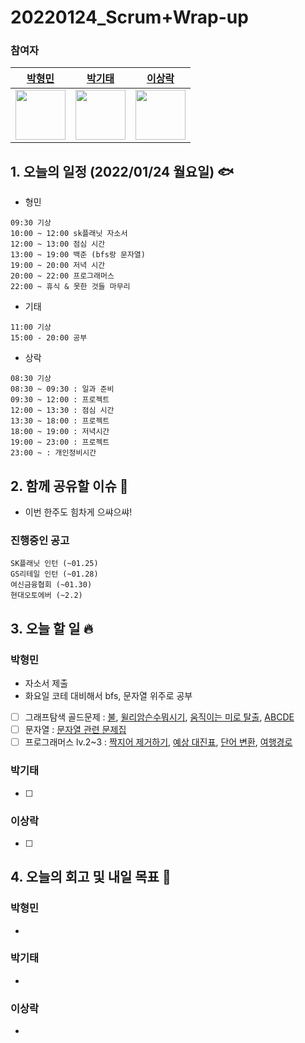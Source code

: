 # 20220124_Scrum+Wrap-up

### 참여자

| [박형민](https://github.com/npnppn)  | [박기태](https://github.com/idiot-kitto)   | [이상락](https://github.com/SangRakee)  |
| :------: | :------: | :------:
|<img src="https://github.com/npnppn.png" width="80"> | <img src="https://github.com/idiot-kitto.png" width="80">|<img src="https://github.com/SangRakee.png" width="80">

## 1. 오늘의 일정 (2022/01/24 월요일) 🐟

- 형민
```
09:30 기상
10:00 ~ 12:00 sk플래닛 자소서
12:00 ~ 13:00 점심 시간
13:00 ~ 19:00 백준 (bfs랑 문자열)
19:00 ~ 20:00 저녁 시간
20:00 ~ 22:00 프로그래머스
22:00 ~ 휴식 & 못한 것들 마무리
```

- 기태
```
11:00 기상
15:00 - 20:00 공부
```

- 상락
```
08:30 기상
08:30 ~ 09:30 : 일과 준비
09:30 ~ 12:00 : 프로젝트
12:00 ~ 13:30 : 점심 시간
13:30 ~ 18:00 : 프로젝트
18:00 ~ 19:00 : 저녁시간
19:00 ~ 23:00 : 프로젝트
23:00 ~ : 개인정비시간 

```

## 2. 함께 공유할 이슈 💌
- 이번 한주도 힘차게 으쌰으쌰!

### 진행중인 공고
```
SK플래닛 인턴 (~01.25)
GS리테일 인턴 (~01.28)
여신금융협회 (~01.30)
현대오토에버 (~2.2)
```



## 3. 오늘 할 일 🔥



### 박형민
-  자소서 제출
- 화요일 코테 대비해서 bfs, 문자열 위주로 공부
- [ ] 그래프탐색 골드문제 : [불](https://www.acmicpc.net/problem/5427), [윌리암슨수뭐시기](https://www.acmicpc.net/problem/17129), [움직이는 미로 탈출](https://www.acmicpc.net/problem/16954), [ABCDE](https://www.acmicpc.net/problem/13023)
- [ ] 문자열 : [문자열 관련 문제집](https://www.acmicpc.net/workbook/view/7276)
- [ ] 프로그래머스 lv.2~3 : [짝지어 제거하기](https://programmers.co.kr/learn/courses/30/lessons/12973), [예상 대진표](https://programmers.co.kr/learn/courses/30/lessons/12985), [단어 변환](https://programmers.co.kr/learn/courses/30/lessons/43163), [여행경로](https://programmers.co.kr/learn/courses/30/lessons/43164)

### 박기태

- [ ] 



### 이상락
- [ ]



## 4. 오늘의 회고 및 내일 목표 🎈


    

### 박형민

- 

### 박기태

- 

### 이상락
- 
